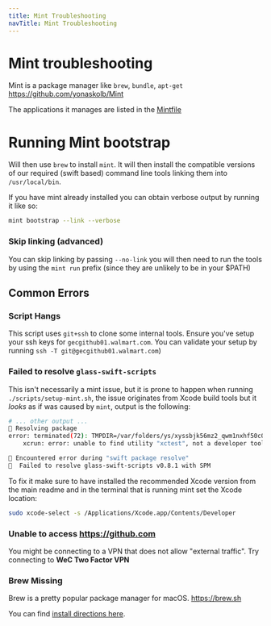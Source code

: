```yaml
---
title: Mint Troubleshooting
navTitle: Mint Troubleshooting
---
```


# Mint troubleshooting

Mint is a package manager like `brew`, `bundle`, `apt-get`
https://github.com/yonaskolb/Mint

The applications it manages are listed in the [Mintfile](../../Mintfile)

# Running Mint bootstrap

Will then use `brew` to install `mint`. It will then install the
compatible versions of our required (swift based) command line tools linking
them into `/usr/local/bin`. 

If you have mint already installed you can obtain verbose output by running it like so:

```bash
mint bootstrap --link --verbose
```

### Skip linking (advanced)
You can skip linking by passing `--no-link` you will
then need to run the tools by using the `mint run` prefix (since they are
unlikely to be in your $PATH)

## Common Errors

### Script Hangs
This script uses `git+ssh` to clone some internal tools. Ensure you've setup
your ssh keys for `gecgithub01.walmart.com`. You can validate your setup by
running `ssh -T git@gecgithub01.walmart.com`)

### Failed to resolve `glass-swift-scripts`

This isn't necessarily a mint issue, but it is prone to happen when running `./scripts/setup-mint.sh`, the issue originates from
Xcode build tools but it _looks_ as if was caused by `mint`, output is the following:

```bash
# ... other output ...
🌱 Resolving package
error: terminated(72): TMPDIR=/var/folders/ys/xyssbjk56mz2_qwm1nxhf50c0000gp/T/ PAGER=less LSCOLORS=Gxfxcxdxbxegedabagacad PATH=/usr/local/bin:/usr/bin:/bin:/usr/sbin:/sbin:/Library/Apple/usr/bin LC_TERMINAL_VERSION=3.4.4 XPC_FLAGS=0x0 SSH_AUTH_SOCK=/private/tmp/com.apple.launchd.Pc1fRwH4eg/Listeners USER=vn51sxj _=/usr/bin/swift COLORTERM=truecolor TERM_PROGRAM=iTerm.app CPATH=/usr/local/include __CF_USER_TEXT_ENCODING=0x1F6:0x0:0x0 TERM_PROGRAM_VERSION=3.4.4 LESS=-R XPC_SERVICE_NAME=0 ITERM_PROFILE=Default ITERM_SESSION_ID=w0t1p0:A2762C3A-8303-48FC-9E92-DB9C660A57DB PWD=/private/var/folders/ys/xyssbjk56mz2_qwm1nxhf50c0000gp/T/mint/git_gecgithub01.walmart.com_walmart-ios_glass-swift-scripts SHELL=/bin/zsh LC_TERMINAL=iTerm2 COLORFGBG=7;0 SDKROOT=/Library/Developer/CommandLineTools/SDKs/MacOSX.sdk HOME=/Users/vn51sxj SHLVL=2 LOGNAME=vn51sxj ZSH=/Users/vn51sxj/.oh-my-zsh TERM=xterm-256color COMMAND_MODE=unix2003 LIBRARY_PATH=/usr/local/lib TERM_SESSION_ID=w0t1p0:A2762C3A-8303-48FC-9E92-DB9C660A57DB LANG=en_US.UTF-8 /usr/bin/xcrun --sdk macosx --find xctest output:
    xcrun: error: unable to find utility "xctest", not a developer tool or in PATH

🌱 Encountered error during "swift package resolve"
🌱  Failed to resolve glass-swift-scripts v0.8.1 with SPM
```

To fix it make sure to have installed the recommended Xcode version from the main readme and in the terminal that is
running mint set the Xcode location:

```bash
sudo xcode-select -s /Applications/Xcode.app/Contents/Developer
```
### Unable to access https://github.com
You might be connecting to a VPN that does not allow "external traffic".
Try connecting to **WeC Two Factor VPN**

### Brew Missing
Brew is a pretty popular package manager for macOS.
https://brew.sh

You can find [install directions here](https://brew.sh).

